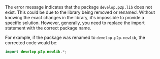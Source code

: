 The error message indicates that the package `develop.p2p.lib` does not exist. This could be due to the library being removed or renamed. Without knowing the exact changes in the library, it's impossible to provide a specific solution. However, generally, you need to replace the import statement with the correct package name. 

For example, if the package was renamed to `develop.p2p.newlib`, the corrected code would be:

```java
import develop.p2p.newlib.*;
```